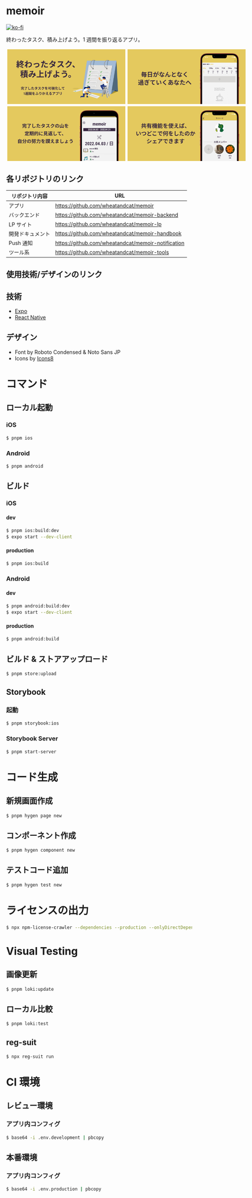 # memoir

[![ko-fi](https://ko-fi.com/img/githubbutton_sm.svg)](https://ko-fi.com/K3K5E9FLI)

終わったタスク、積み上げよう。1 週間を振り返るアプリ。

<div style="display:flex">
    <img src="./doc/001.jpg" width="320" style="padding:3px"/>
    <img src="./doc/002.jpg" width="320" style="padding:3px"/>
</div>
<div style="display:flex">
    <img src="./doc/003.jpg" width="320" style="padding:3px"/>
    <img src="./doc/004.jpg" width="320" style="padding:3px"/>
</div>

## 各リポジトリのリンク

| リポジトリ内容   | URL                                                |
| ---------------- | -------------------------------------------------- |
| アプリ           | https://github.com/wheatandcat/memoir              |
| バックエンド     | https://github.com/wheatandcat/memoir-backend      |
| LP サイト        | https://github.com/wheatandcat/memoir-lp           |
| 開発ドキュメント | https://github.com/wheatandcat/memoir-handbook     |
| Push 通知        | https://github.com/wheatandcat/memoir-notification |
| ツール系         | https://github.com/wheatandcat/memoir-tools        |

## 使用技術/デザインのリンク

## 技術

- [Expo](https://expo.io/)
- [React Native](https://reactnative.dev/)

## デザイン

- Font by Roboto Condensed & Noto Sans JP
- Icons by [Icons8](https://icons8.jp/)

# コマンド

## ローカル起動

### iOS

```bash
$ pnpm ios
```

### Android

```bash
$ pnpm android
```

## ビルド

### iOS

#### dev

```bash
$ pnpm ios:build:dev
$ expo start --dev-client
```

#### production

```bash
$ pnpm ios:build
```

### Android

#### dev

```bash
$ pnpm android:build:dev
$ expo start --dev-client
```

#### production

```bash
$ pnpm android:build
```

## ビルド & ストアアップロード

```bash
$ pnpm store:upload
```

## Storybook

### 起動

```bash
$ pnpm storybook:ios
```

### Storybook Server

```bash
$ pnpm start-server
```

# コード生成

## 新規画面作成

```bash
$ pnpm hygen page new
```

## コンポーネント作成

```bash
$ pnpm hygen component new
```

## テストコード追加

```bash
$ pnpm hygen test new
```

# ライセンスの出力

```bash
$ npx npm-license-crawler --dependencies --production --onlyDirectDependencies --omitVersion --json ./src/licenses.json
```

# Visual Testing

## 画像更新

```bash
$ pnpm loki:update
```

## ローカル比較

```bash
$ pnpm loki:test
```

## reg-suit

```bash
$ npx reg-suit run
```

# CI 環境

## レビュー環境

### アプリ内コンフィグ

```bash
$ base64 -i .env.development | pbcopy
```

## 本番環境

### アプリ内コンフィグ

```bash
$ base64 -i .env.production | pbcopy
```
